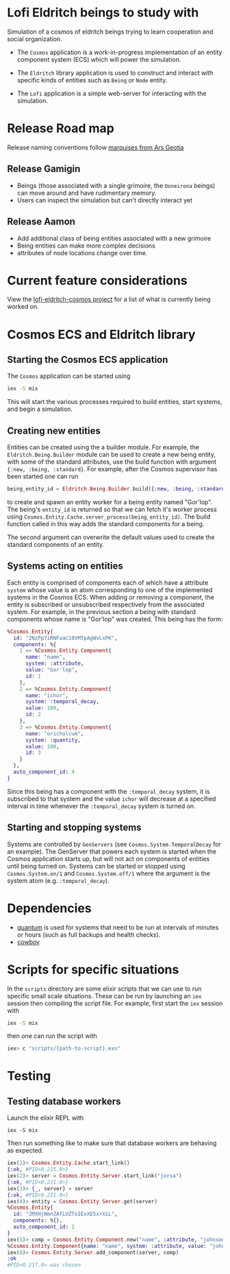 # Lofi Eldritch beings to study with

Simulation of a cosmos of eldritch beings trying to learn cooperation and social organization.

- The `Cosmos` application is a work-in-progress implementation of an
   entity component system (ECS) which will power the simulation.

- The `Eldritch` library application is used to construct and interact with specific
kinds of entities such as `Being` or `Node` entity.

- The `Lofi` application is a simple web-server for interacting with the simulation.

# Release Road map

Release naming conventions follow 
[marquises from Ars Geotia](https://en.wikipedia.org/wiki/List_of_demons_in_the_Ars_Goetia#Marquises)

## Release Gamigin 

- Beings (those associated with a single grimoire, the `Ooneirona` beings) can move around 
  and have rudimentary memory.
- Users can inspect the simulation but can't directly interact yet 

## Release Aamon

- Add additional class of being entities associated with a new grimoire
- Being entities can make more complex decisions
- attributes of node locations change over time.

# Current feature considerations 

View the [lofi-eldritch-cosmos project](https://github.com/users/joedaws/projects/4)
for a list of what is currently being worked on.

# Cosmos ECS and Eldritch library

## Starting the Cosmos ECS application

The `Cosmos` application can be started using
``` bash 
iex -S mix
```

This will start the various processes required to build entities, start 
systems, and begin a simulation.

## Creating new entities

Entities can be created using the a builder module. 
For example, the `Eldritch.Being.Builder` module can be used to create a
new being entity, with some of the standard attributes, use the build function
with argument `{:new, :being, :standard}`. For example, after the Cosmos supervisor
has been started one can run
``` elixir
being_entity_id = Eldritch.Being.Builder.build({:new, :being, :standard}, %{"name" => "Gor'lop"})
```
to create and spawn an entity worker for a being entity named "Gor'lop". The being's
`entity_id` is returned so that we can fetch it's worker process using
`Cosmos.Entity.Cache.server_process(being_entity_id)`.
The build function called in this way adds the standard components for a being.

The second argument can overwrite the default values used to create the standard
components of an entity.

## Systems acting on entities

Each entity is comprised of components each of which have a attribute `system` whose
value is an atom corresponding to one of the implemented systems in the Cosmos ECS.
When adding or removing a component, the entity is subscribed or unsubscribed respectively
from the associated system. For example, in the previous section a being with standard
components whose name is "Gor'lop" was created. This being has the form:

``` elixir
%Cosmos.Entity{
  id: "2NzPp7iRNFaaC10VMTpAgWvLxPK",
  components: %{
    1 => %Cosmos.Entity.Component{
      name: "name",
      system: :attribute,
      value: "Gor'lop",
      id: 1
    },
    2 => %Cosmos.Entity.Component{
      name: "ichor",
      system: :temporal_decay,
      value: 100,
      id: 2
    },
    3 => %Cosmos.Entity.Component{
      name: "orichalcum",
      system: :quantity,
      value: 100,
      id: 3
    }
  },
  auto_component_id: 4
}
```

Since this being has a component with the `:temporal_decay` system, it is subscribed
to that system and the value `ichor` will decrease at a specified interval in time whenever
the `:temporal_decay` system is turned on. 

## Starting and stopping systems

Systems are controlled by `GenServers` (see `Cosmos.System.TemporalDecay` for an example).
The GenServer that powers each system is started when the Cosmos application starts up, 
but will not act on components of entities until being turned on.
Systems can be started or stopped using `Cosmos.System.on/1` and `Cosmos.System.off/1`
where the argument is the system atom (e.g. `:temporal_decay`).

# Dependencies
- [quantum](https://hexdocs.pm/quantum/readme.html) is used for systems that need
  to be run at intervals of minutes or hours (such as full backups and health checks).
- [cowboy](https://hexdocs/pm/cowboy/readme.html)


# Scripts for specific situations

In the `scripts` directory are some elixir scripts that we can use to run specific small scale situations.
These can be run by launching an `iex` session then compiling the script file. For example, first
start the `iex` session with

``` bash
iex -S mix
```

then one can run the script with

``` elixir
iex> c "scripts/{path-to-script}.exs"
```

# Testing

## Testing database workers

Launch the elixir REPL with
``` shell
iex -S mix
```

Then run something like to make sure that database workers
are behaving as expected.
``` elixir
iex(1)> Cosmos.Entity.Cache.start_link()
{:ok, #PID<0.215.0>}
iex(2)> server = Cosmos.Entity.Server.start_link("jorsa")
{:ok, #PID<0.221.0>}
iex(3)> {_, server} = server
{:ok, #PID<0.221.0>}
iex(4)> entity = Cosmos.Entity.Server.get(server)
%Cosmos.Entity{
  id: "2MXHjNmnZAfLUZToIExXE5xrXiL",
  components: %{},
  auto_component_id: 1
}
iex(5)> comp = Cosmos.Entity.Component.new("name", :attribute, "johnson")
%Cosmos.Entity.Component{name: "name", system: :attribute, value: "johnson", id: nil}
iex(6)> Cosmos.Entity.Server.add_component(server, comp)
:ok
#PID<0.217.0> was chosen
```
